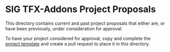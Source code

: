 # SIG TFX-Addons Project Proposals 

This directory contains current and past project proposals that either are,
or have been previously, under consideration for approval.

To have your project considered for approval, copy and complete the
[project template](yyyymmdd-project_template.md) and create a pull request to
place it in this directory.